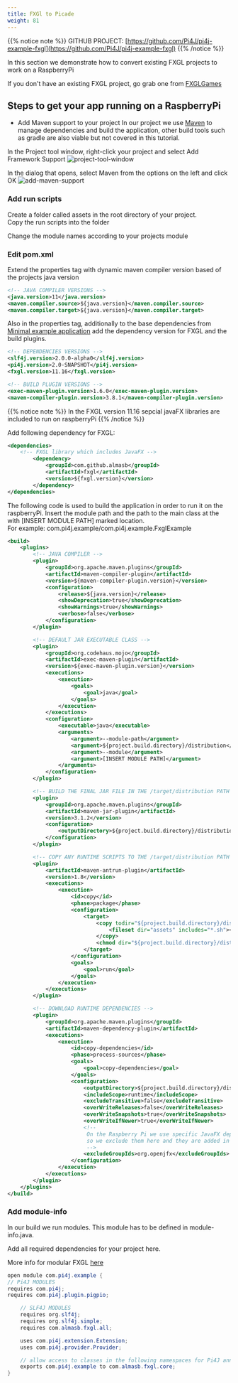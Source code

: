 ```yaml
---
title: FXGl to Picade
weight: 81
---
```


{{% notice note %}}
GITHUB PROJECT: [https://github.com/Pi4J/pi4j-example-fxgl](https://github.com/Pi4J/pi4j-example-fxgl)
{{% /notice %}}

In this section we demonstrate how to convert existing FXGL projects to work on a RaspberryPi

If you don't have an existing FXGL project, go grab one from [FXGLGames](https://github.com/AlmasB/FXGLGames)


## Steps to get your app running on a RaspberryPi

* Add Maven support to your project
In our project we use [Maven](https://maven.apache.org/what-is-maven.html) to manage dependencies and build the application, other build tools such as gradle
  are also viable but not covered in this tutorial.
  
In the Project tool window, right-click your project and select Add Framework Support
![project-tool-window](/assets/getting-started/fxgl/project_tool_window_maven.png?height=300px)

In the dialog that opens, select Maven from the options on the left and click OK
![add-maven-support](/assets/getting-started/fxgl/add_maven_support.png?height=350px)

### Add run scripts
Create a folder called assets in the root directory of your project. </br>
Copy the run scripts into the folder

Change the module names according to your projects module

### Edit pom.xml
Extend the properties tag with dynamic maven compiler version based of the projects java version

``` xml
<!-- JAVA COMPILER VERSIONS -->
<java.version>11</java.version>
<maven.compiler.source>${java.version}</maven.compiler.source>
<maven.compiler.target>${java.version}</maven.compiler.target>
``` 

Also in the properties tag, additionally to the base dependencies from [Minimal example application](/getting-started/minimal-example-application) 
add the dependency version for FXGL and the build plugins.

``` xml
<!-- DEPENDENCIES VERSIONS -->
<slf4j.version>2.0.0-alpha0</slf4j.version>
<pi4j.version>2.0-SNAPSHOT</pi4j.version>
<fxgl.version>11.16</fxgl.version>

<!-- BUILD PLUGIN VERSIONS -->
<exec-maven-plugin.version>1.6.0</exec-maven-plugin.version>
<maven-compiler-plugin.version>3.8.1</maven-compiler-plugin.version>
```

{{% notice note %}}
In the FXGL version 11.16 sepcial javaFX libraries are included to run on raspberryPi
{{% /notice %}}

Add following dependency for FXGL: 

``` xml
<dependencies>
    <!-- FXGL library which includes JavaFX -->
        <dependency>
            <groupId>com.github.almasb</groupId>
            <artifactId>fxgl</artifactId>
            <version>${fxgl.version}</version>
        </dependency>
</dependencies>
``` 

The following code is used to build the application in order to run it on the raspberryPi.
Insert the module path and the path to the main class at the with [INSERT MODULE PATH] marked location. </br>
For example: <argument>com.pi4j.example/com.pi4j.example.FxglExample</argument>

``` xml
<build>
    <plugins>
        <!-- JAVA COMPILER -->
        <plugin>
            <groupId>org.apache.maven.plugins</groupId>
            <artifactId>maven-compiler-plugin</artifactId>
            <version>${maven-compiler-plugin.version}</version>
            <configuration>
                <release>${java.version}</release>
                <showDeprecation>true</showDeprecation>
                <showWarnings>true</showWarnings>
                <verbose>false</verbose>
            </configuration>
        </plugin>

        <!-- DEFAULT JAR EXECUTABLE CLASS -->
        <plugin>
            <groupId>org.codehaus.mojo</groupId>
            <artifactId>exec-maven-plugin</artifactId>
            <version>${exec-maven-plugin.version}</version>
            <executions>
                <execution>
                    <goals>
                        <goal>java</goal>
                    </goals>
                </execution>
            </executions>
            <configuration>
                <executable>java</executable>
                <arguments>
                    <argument>--module-path</argument>
                    <argument>${project.build.directory}/distribution</argument>
                    <argument>--module</argument>
                    <argument>[INSERT MODULE PATH]</argument>
                </arguments>
            </configuration>
        </plugin>

        <!-- BUILD THE FINAL JAR FILE IN THE /target/distribution PATH -->
        <plugin>
            <groupId>org.apache.maven.plugins</groupId>
            <artifactId>maven-jar-plugin</artifactId>
            <version>3.1.2</version>
            <configuration>
                <outputDirectory>${project.build.directory}/distribution</outputDirectory>
            </configuration>
        </plugin>

        <!-- COPY ANY RUNTIME SCRIPTS TO THE /target/distribution PATH  -->
        <plugin>
            <artifactId>maven-antrun-plugin</artifactId>
            <version>1.8</version>
            <executions>
                <execution>
                    <id>copy</id>
                    <phase>package</phase>
                    <configuration>
                        <target>
                            <copy todir="${project.build.directory}/distribution" overwrite="true" flatten="true">
                                <fileset dir="assets" includes="*.sh"></fileset>
                            </copy>
                            <chmod dir="${project.build.directory}/distribution" perm="ugo+rx" includes="**/*.sh"/>
                        </target>
                    </configuration>
                    <goals>
                        <goal>run</goal>
                    </goals>
                </execution>
            </executions>
        </plugin>

        <!-- DOWNLOAD RUNTIME DEPENDENCIES -->
        <plugin>
            <groupId>org.apache.maven.plugins</groupId>
            <artifactId>maven-dependency-plugin</artifactId>
            <executions>
                <execution>
                    <id>copy-dependencies</id>
                    <phase>process-sources</phase>
                    <goals>
                        <goal>copy-dependencies</goal>
                    </goals>
                    <configuration>
                        <outputDirectory>${project.build.directory}/distribution</outputDirectory>
                        <includeScope>runtime</includeScope>
                        <excludeTransitive>false</excludeTransitive>
                        <overWriteReleases>false</overWriteReleases>
                        <overWriteSnapshots>true</overWriteSnapshots>
                        <overWriteIfNewer>true</overWriteIfNewer>
                        <!--
                         On the Raspberry Pi we use specific JavaFX dependencies,
                         so we exclude them here and they are added in the run-script.
                         -->
                        <excludeGroupIds>org.openjfx</excludeGroupIds>
                    </configuration>
                </execution>
            </executions>
        </plugin>
    </plugins>
</build>
```

### Add module-info

In our build we run modules. This module has to be defined in module-info.java.

Add all required dependencies for your project here.

More info for modular FXGL [here](https://github.com/AlmasB/FXGL/wiki/FXGL-11-Migration-Guide#modularity)

``` java
open module com.pi4j.example {
// Pi4J MODULES
requires com.pi4j;
requires com.pi4j.plugin.pigpio;

    // SLF4J MODULES
    requires org.slf4j;
    requires org.slf4j.simple;
    requires com.almasb.fxgl.all;

    uses com.pi4j.extension.Extension;
    uses com.pi4j.provider.Provider;

    // allow access to classes in the following namespaces for Pi4J annotation processing
    exports com.pi4j.example to com.almasb.fxgl.core;
}
```